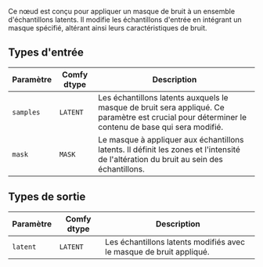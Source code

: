 
Ce nœud est conçu pour appliquer un masque de bruit à un ensemble d'échantillons latents. Il modifie les échantillons d'entrée en intégrant un masque spécifié, altérant ainsi leurs caractéristiques de bruit.
## Types d'entrée

| Paramètre | Comfy dtype | Description |
|-----------|-------------|-------------|
| `samples` | `LATENT`    | Les échantillons latents auxquels le masque de bruit sera appliqué. Ce paramètre est crucial pour déterminer le contenu de base qui sera modifié. |
| `mask`    | `MASK`      | Le masque à appliquer aux échantillons latents. Il définit les zones et l'intensité de l'altération du bruit au sein des échantillons. |

## Types de sortie

| Paramètre | Comfy dtype | Description |
|-----------|-------------|-------------|
| `latent`  | `LATENT`    | Les échantillons latents modifiés avec le masque de bruit appliqué. |